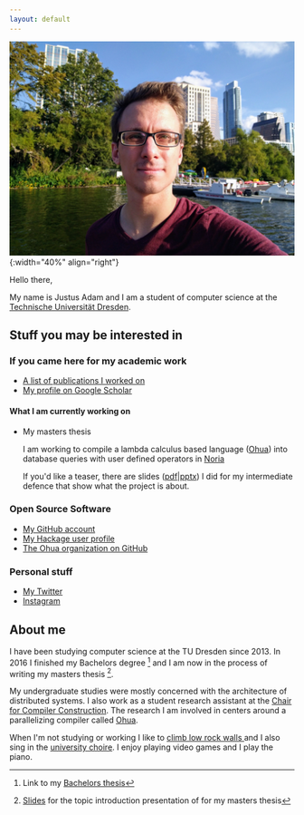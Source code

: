 ```yaml
---
layout: default
---
```


![A picture of me](/images/me.jpg){:width="40%" align="right"}

Hello there,

My name is Justus Adam and I am a student of computer science at the [Technische
Universität Dresden](https://tu-dresden.de).

## Stuff you may be interested in

### If you came here for my academic work

- [A list of publications I worked on](/bib/)
- [My profile on Google Scholar]({{site.scholar_link}})

#### What I am currently working on

- My masters thesis

  I am working to compile a lambda calculus based language
  ([Ohua](https://ohua-dev.github.io)) into database queries with user defined
  operators in [Noria](https://github.com/mit-pdos/noria)

  If you'd like a teaser, there are slides
  ([pdf](/slides/mt-intermediate-defence.pdf)|[pptx](/slides/mt-intermediate-defence.pptx))
  I did for my intermediate defence that show what the project is about.

### Open Source Software

- [My GitHub account](https://github.com/JustusAdam)
- [My Hackage user profile](https://hackage.haskell.org/user/justus)
- [The Ohua organization on GitHub](https://github.com/ohua-dev)

### Personal stuff

- [My Twitter](https://twitter.com/justusadam_)
- [Instagram](https://instagram.com/justusadam_)

## About me

I have been studying computer science at the TU Dresden since 2013. In 2016 I
finished my Bachelors degree [^1] and I am now in the process of writing my
masters thesis [^4].

My undergraduate studies were mostly concerned with the architecture of
distributed systems. I also work as a student research assistant at the [Chair
for Compiler Construction](https://cfaed.tu-dresden.de/ccc-about). The research
I am involved in centers around a parallelizing compiler called
[Ohua](http://ohua-dev.github.io/ohua/).

When I'm not studying or working I like to [climb low rock walls
](https://en.wikipedia.org/wiki/Bouldering) and I also sing in the
[university choire](https://unichor-dresden.de). I enjoy playing video
games and I play the piano.

[^1]: Link to my [Bachelors thesis](https://cfaed.tu-dresden.de/files/user/sertel/BachelorsThesis-Justus-Adam.pdf)
[^4]: [Slides](/pdfs/forschungsprojekt.pdf) for the topic introduction presentation of for my masters thesis
